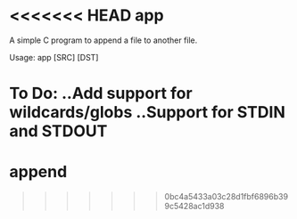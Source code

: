<<<<<<< HEAD
app
===

A simple C program to append a file to another file.

Usage:
    app [SRC] [DST]

To Do:
    ..Add support for wildcards/globs
    ..Support for STDIN and STDOUT
=======
append
======
>>>>>>> 0bc4a5433a03c28d1fbf6896b399c5428ac1d938

